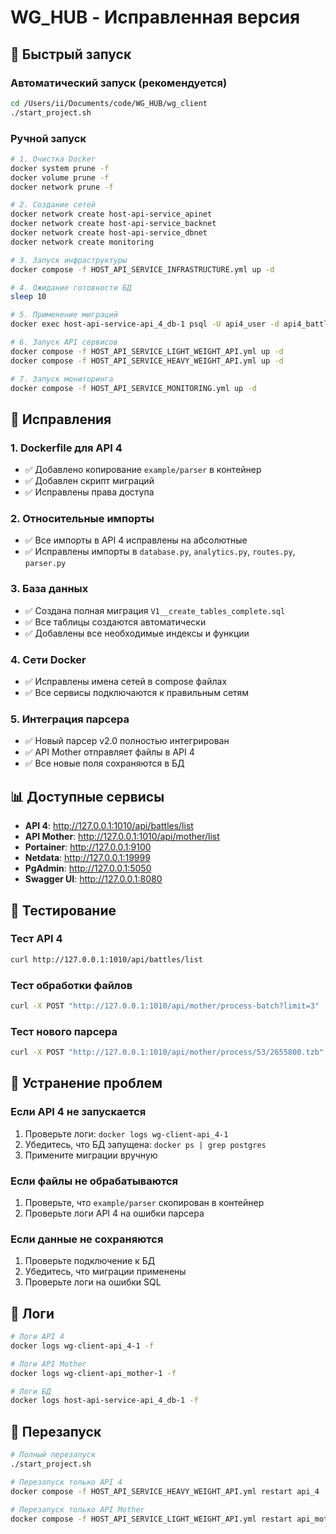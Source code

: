 # WG_HUB - Исправленная версия

## 🚀 Быстрый запуск

### Автоматический запуск (рекомендуется)
```bash
cd /Users/ii/Documents/code/WG_HUB/wg_client
./start_project.sh
```

### Ручной запуск
```bash
# 1. Очистка Docker
docker system prune -f
docker volume prune -f
docker network prune -f

# 2. Создание сетей
docker network create host-api-service_apinet
docker network create host-api-service_backnet
docker network create host-api-service_dbnet
docker network create monitoring

# 3. Запуск инфраструктуры
docker compose -f HOST_API_SERVICE_INFRASTRUCTURE.yml up -d

# 4. Ожидание готовности БД
sleep 10

# 5. Применение миграций
docker exec host-api-service-api_4_db-1 psql -U api4_user -d api4_battles -f /docker-entrypoint-initdb.d/V1__create_tables_complete.sql

# 6. Запуск API сервисов
docker compose -f HOST_API_SERVICE_LIGHT_WEIGHT_API.yml up -d
docker compose -f HOST_API_SERVICE_HEAVY_WEIGHT_API.yml up -d

# 7. Запуск мониторинга
docker compose -f HOST_API_SERVICE_MONITORING.yml up -d
```

## 🔧 Исправления

### 1. Dockerfile для API 4
- ✅ Добавлено копирование `example/parser` в контейнер
- ✅ Добавлен скрипт миграций
- ✅ Исправлены права доступа

### 2. Относительные импорты
- ✅ Все импорты в API 4 исправлены на абсолютные
- ✅ Исправлены импорты в `database.py`, `analytics.py`, `routes.py`, `parser.py`

### 3. База данных
- ✅ Создана полная миграция `V1__create_tables_complete.sql`
- ✅ Все таблицы создаются автоматически
- ✅ Добавлены все необходимые индексы и функции

### 4. Сети Docker
- ✅ Исправлены имена сетей в compose файлах
- ✅ Все сервисы подключаются к правильным сетям

### 5. Интеграция парсера
- ✅ Новый парсер v2.0 полностью интегрирован
- ✅ API Mother отправляет файлы в API 4
- ✅ Все новые поля сохраняются в БД

## 📊 Доступные сервисы

- **API 4**: http://127.0.0.1:1010/api/battles/list
- **API Mother**: http://127.0.0.1:1010/api/mother/list
- **Portainer**: http://127.0.0.1:9100
- **Netdata**: http://127.0.0.1:19999
- **PgAdmin**: http://127.0.0.1:5050
- **Swagger UI**: http://127.0.0.1:8080

## 🧪 Тестирование

### Тест API 4
```bash
curl http://127.0.0.1:1010/api/battles/list
```

### Тест обработки файлов
```bash
curl -X POST "http://127.0.0.1:1010/api/mother/process-batch?limit=3"
```

### Тест нового парсера
```bash
curl -X POST "http://127.0.0.1:1010/api/mother/process/53/2655800.tzb"
```

## 🐛 Устранение проблем

### Если API 4 не запускается
1. Проверьте логи: `docker logs wg-client-api_4-1`
2. Убедитесь, что БД запущена: `docker ps | grep postgres`
3. Примените миграции вручную

### Если файлы не обрабатываются
1. Проверьте, что `example/parser` скопирован в контейнер
2. Проверьте логи API 4 на ошибки парсера

### Если данные не сохраняются
1. Проверьте подключение к БД
2. Убедитесь, что миграции применены
3. Проверьте логи на ошибки SQL

## 📝 Логи

```bash
# Логи API 4
docker logs wg-client-api_4-1 -f

# Логи API Mother
docker logs wg-client-api_mother-1 -f

# Логи БД
docker logs host-api-service-api_4_db-1 -f
```

## 🔄 Перезапуск

```bash
# Полный перезапуск
./start_project.sh

# Перезапуск только API 4
docker compose -f HOST_API_SERVICE_HEAVY_WEIGHT_API.yml restart api_4

# Перезапуск только API Mother
docker compose -f HOST_API_SERVICE_LIGHT_WEIGHT_API.yml restart api_mother
```









